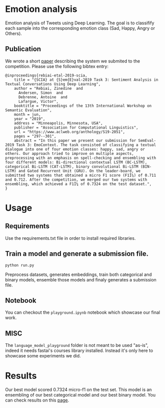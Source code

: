 # Emotion analysis
Emotion analysis of Tweets using Deep Learning. The goal is to classifify each sample into the corresponding emotion class (Sad, Happy, Angry or Others).

## Publication
We wrote a short [paper](https://www.aclweb.org/anthology/papers/S/S19/S19-2051/) describing the system we submited to the competition. Please use the following bibtex entry:
```
@inproceedings{rebiai-etal-2019-scia,
    title = "{SCIA} at {S}em{E}val-2019 Task 3: Sentiment Analysis in Textual Conversations Using Deep Learning",
    author = "Rebiai, Zinedine  and
      Andersen, Simon  and
      Debrenne, Antoine  and
      Lafargue, Victor",
    booktitle = "Proceedings of the 13th International Workshop on Semantic Evaluation",
    month = jun,
    year = "2019",
    address = "Minneapolis, Minnesota, USA",
    publisher = "Association for Computational Linguistics",
    url = "https://www.aclweb.org/anthology/S19-2051",
    pages = "297--301",
    abstract = "In this paper we present our submission for SemEval-2019 Task 3: EmoContext. The task consisted of classifying a textual dialogue into one of four emotion classes: happy, sad, angry or others. Our approach tried to improve on multiple aspects, preprocessing with an emphasis on spell-checking and ensembling with four different models: Bi-directional contextual LSTM (BC-LSTM), categorical Bi-LSTM (CAT-LSTM), binary convolutional Bi-LSTM (BIN-LSTM) and Gated Recurrent Unit (GRU). On the leader-board, we submitted two systems that obtained a micro F1 score (F1Î¼) of 0.711 and 0.712. After the competition, we merged our two systems with ensembling, which achieved a F1Î¼ of 0.7324 on the test dataset.",
}
```

# Usage
## Requirements
Use the requirements.txt file in order to install required libraries.

## Train a model and generate a submission file.
```
python run.py
```
Preprocess datasets, generates embeddings, train both categorical and binary models, ensemble those models and finaly generates a submission file.

## Notebook
You can checkout the `playground.ipynb` notebook which showcase our final work.

## MISC
The `language_model_playground` folder is not meant to be used "as-is", indeed it needs fastai's courses library installed. Instead it's only here to showcase some experiments we did.

# Results
Our best model scored 0.7324 micro-f1 on the test set. This model is an ensembling of our best categorical model and our best binary model. You can check results on this [page](https://competitions.codalab.org/competitions/19790#results).


